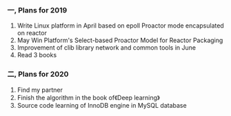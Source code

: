 ### 一, Plans for 2019

1. Write Linux platform in April based on epoll Proactor mode encapsulated on reactor
2. May Win Platform's Select-based Proactor Model for Reactor Packaging
3. Improvement of clib library network and common tools in June
4. Read 3 books

### 二, Plans for 2020

1. Find my partner
2. Finish the algorithm in the book of《Deep learning》
3. Source code learning of InnoDB engine in MySQL database
